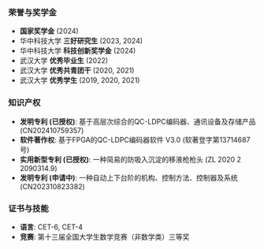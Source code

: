 <!-- - 校级一等奖学金, 2022.  

- Outstanding Graduation Thesis, XXX University, 2023.  -->

### 荣誉与奖学金
- **国家奖学金** (2024)
- 华中科技大学 **三好研究生** (2023, 2024)
- 华中科技大学 **科技创新奖学金** (2024)
- 武汉大学 **优秀毕业生** (2022)
- 武汉大学 **优秀共青团干** (2020, 2021)
- 武汉大学 **优秀学生** (2019, 2020, 2021)

### 知识产权
- **发明专利 (已授权)**: 基于高层次综合的QC-LDPC编码器、通讯设备及存储产品 (CN202410759357)
- **软件著作权**: 基于FPGA的QC-LDPC编码器软件 V3.0 (软著登字第13714687号)
- **实用新型专利 (已授权)**: 一种简易的防吸入沉淀的移液枪枪头 (ZL 2020 2 2090314.9)
- **发明专利 (申请中)**: 一种自动上下台阶的机构、控制方法、控制器及系统 (CN202310823382)

### 证书与技能
- **语言**: CET-6, CET-4
- **竞赛**: 第十三届全国大学生数学竞赛（非数学类）三等奖